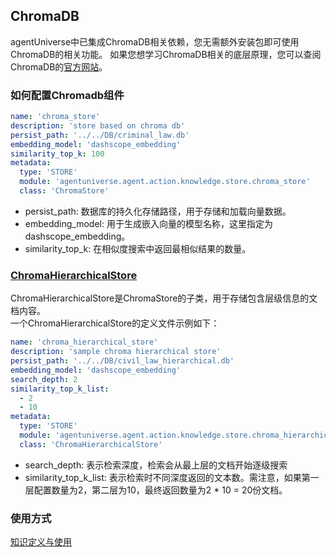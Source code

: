 ## ChromaDB

agentUniverse中已集成ChromaDB相关依赖，您无需额外安装包即可使用ChromaDB的相关功能。
如果您想学习ChromaDB相关的底层原理，您可以查阅ChromaDB的[官方网站](https://www.trychroma.com/)。

### 如何配置Chromadb组件
```yaml
name: 'chroma_store'
description: 'store based on chroma db'
persist_path: '../../DB/criminal_law.db'
embedding_model: 'dashscope_embedding'
similarity_top_k: 100
metadata:
  type: 'STORE'
  module: 'agentuniverse.agent.action.knowledge.store.chroma_store'
  class: 'ChromaStore'
```
- persist_path: 数据库的持久化存储路径，用于存储和加载向量数据。
- embedding_model: 用于生成嵌入向量的模型名称，这里指定为 dashscope_embedding。
- similarity_top_k: 在相似度搜索中返回最相似结果的数量。

### [ChromaHierarchicalStore](../../../../../../agentuniverse/agent/action/knowledge/store/chroma_hierarchical_store.py)
ChromaHierarchicalStore是ChromaStore的子类，用于存储包含层级信息的文档内容。  
一个ChromaHierarchicalStore的定义文件示例如下：
```yaml
name: 'chroma_hierarchical_store'
description: 'sample chroma hierarchical store'
persist_path: '../../DB/civil_law_hierarchical.db'
embedding_model: 'dashscope_embedding'
search_depth: 2
similarity_top_k_list:
  - 2
  - 10
metadata:
  type: 'STORE'
  module: 'agentuniverse.agent.action.knowledge.store.chroma_hierarchical_store'
  class: 'ChromaHierarchicalStore'
```
- search_depth: 表示检索深度，检索会从最上层的文档开始逐级搜索
- similarity_top_k_list: 表示检索时不同深度返回的文本数。需注意，如果第一层配置数量为2，第二层为10，最终返回数量为2 * 10 = 20份文档。


### 使用方式
[知识定义与使用](../../原理介绍/知识/知识定义与使用.md)